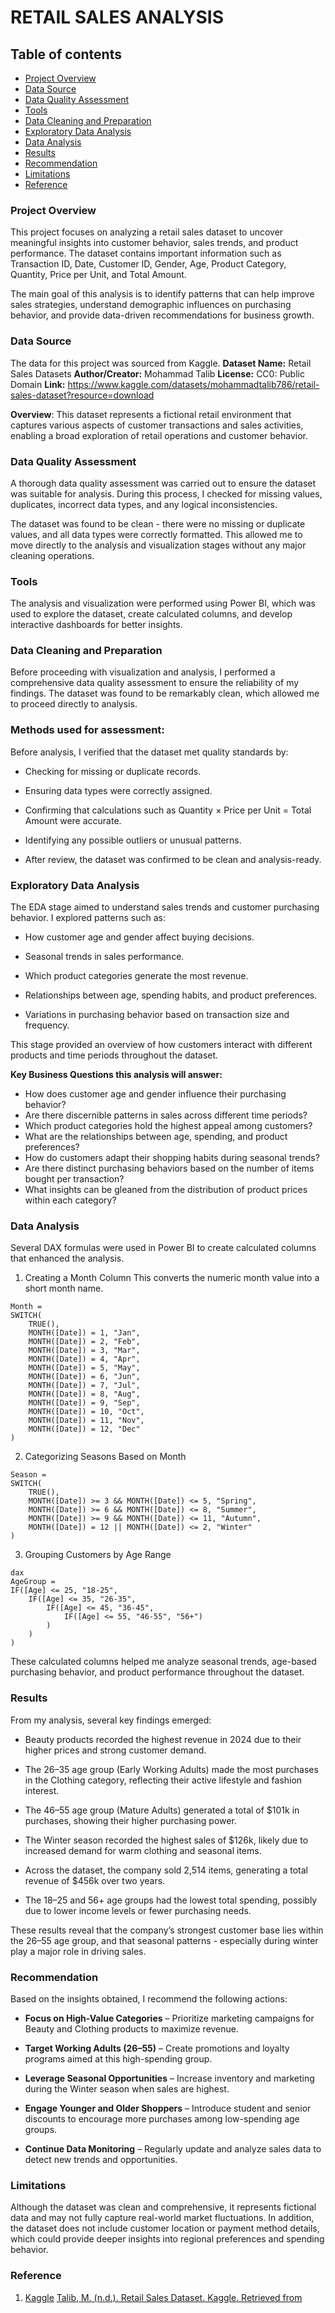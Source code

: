 # RETAIL SALES ANALYSIS

## Table of contents

- [Project Overview](#project-overview)
- [Data Source](#data-source)
- [Data Quality Assessment](#data-quality-assessment)
- [Tools](#tools)
- [Data Cleaning and Preparation](#data-cleaning-and-preparation)
- [Exploratory Data Analysis](#exploratory-data-analysis)
- [Data Analysis](#data-analysis)
- [Results](#results)
- [Recommendation](#recommendation)
- [Limitations](#limitations)
- [Reference](#reference)

### Project Overview

This project focuses on analyzing a retail sales dataset to uncover meaningful insights into customer behavior, sales trends, and product performance. The dataset contains important information such as Transaction ID, Date, Customer ID, Gender, Age, Product Category, Quantity, Price per Unit, and Total Amount.

The main goal of this analysis is to identify patterns that can help improve sales strategies, understand demographic influences on purchasing behavior, and provide data-driven recommendations for business growth.

### Data Source

The data for this project was sourced from Kaggle.
**Dataset Name:** Retail Sales Datasets 
**Author/Creator:** Mohammad Talib
**License:** CC0: Public Domain
**Link:** https://www.kaggle.com/datasets/mohammadtalib786/retail-sales-dataset?resource=download

**Overview**: This dataset represents a fictional retail environment that captures various aspects of customer transactions and sales activities, enabling a broad exploration of retail operations and customer behavior.

### Data Quality Assessment

A thorough data quality assessment was carried out to ensure the dataset was suitable for analysis. During this process, I checked for missing values, duplicates, incorrect data types, and any logical inconsistencies.

The dataset was found to be clean - there were no missing or duplicate values, and all data types were correctly formatted. This allowed me to move directly to the analysis and visualization stages without any major cleaning operations.

### Tools

The analysis and visualization were performed using Power BI, which was used to explore the dataset, create calculated columns, and develop interactive dashboards for better insights.

### Data Cleaning and Preparation

Before proceeding with visualization and analysis, I performed a comprehensive data quality assessment to ensure the reliability of my findings. The dataset was found to be remarkably clean, which allowed me to proceed directly to analysis.

### **Methods used for assessment:**

Before analysis, I verified that the dataset met quality standards by:

- Checking for missing or duplicate records.

- Ensuring data types were correctly assigned.

- Confirming that calculations such as Quantity × Price per Unit = Total Amount were accurate.

- Identifying any possible outliers or unusual patterns.

- After review, the dataset was confirmed to be clean and analysis-ready.


### Exploratory Data Analysis

The EDA stage aimed to understand sales trends and customer purchasing behavior. I explored patterns such as:

- How customer age and gender affect buying decisions.

- Seasonal trends in sales performance.

- Which product categories generate the most revenue.

- Relationships between age, spending habits, and product preferences.

- Variations in purchasing behavior based on transaction size and frequency.

 This stage provided an overview of how customers interact with different products and time periods throughout the dataset.

**Key Business Questions this analysis will answer:**
- How does customer age and gender influence their purchasing behavior?
- Are there discernible patterns in sales across different time periods?
- Which product categories hold the highest appeal among customers?
- What are the relationships between age, spending, and product preferences?
- How do customers adapt their shopping habits during seasonal trends?
- Are there distinct purchasing behaviors based on the number of items bought per transaction?
- What insights can be gleaned from the distribution of product prices within each category?


### Data Analysis 

Several DAX formulas were used in Power BI to create calculated columns that enhanced the analysis.

1. Creating a Month Column
This converts the numeric month value into a short month name.

```Power Query
Month = 
SWITCH(
    TRUE(),
    MONTH([Date]) = 1, "Jan",
    MONTH([Date]) = 2, "Feb",
    MONTH([Date]) = 3, "Mar",
    MONTH([Date]) = 4, "Apr",
    MONTH([Date]) = 5, "May",
    MONTH([Date]) = 6, "Jun",
    MONTH([Date]) = 7, "Jul",
    MONTH([Date]) = 8, "Aug",
    MONTH([Date]) = 9, "Sep",
    MONTH([Date]) = 10, "Oct",
    MONTH([Date]) = 11, "Nov",
    MONTH([Date]) = 12, "Dec"
)
```

2. Categorizing Seasons Based on Month

```DAX Measures
Season = 
SWITCH(
    TRUE(),
    MONTH([Date]) >= 3 && MONTH([Date]) <= 5, "Spring",
    MONTH([Date]) >= 6 && MONTH([Date]) <= 8, "Summer",
    MONTH([Date]) >= 9 && MONTH([Date]) <= 11, "Autumn",
    MONTH([Date]) = 12 || MONTH([Date]) <= 2, "Winter"
)
```

3. Grouping Customers by Age Range

```
dax
AgeGroup = 
IF([Age] <= 25, "18-25",
    IF([Age] <= 35, "26-35",
        IF([Age] <= 45, "36-45",
            IF([Age] <= 55, "46-55", "56+")
        )
    )
)
```
These calculated columns helped me analyze seasonal trends, age-based purchasing behavior, and product performance throughout the dataset.

### Results

From my analysis, several key findings emerged:

- Beauty products recorded the highest revenue in 2024 due to their higher prices and strong customer demand.

- The 26–35 age group (Early Working Adults) made the most purchases in the Clothing category, reflecting their active lifestyle and fashion interest.

- The 46–55 age group (Mature Adults) generated a total of $101k in purchases, showing their higher purchasing power.

- The Winter season recorded the highest sales of $126k, likely due to increased demand for warm clothing and seasonal items.

- Across the dataset, the company sold 2,514 items, generating a total revenue of $456k over two years.

- The 18–25 and 56+ age groups had the lowest total spending, possibly due to lower income levels or fewer purchasing needs.

These results reveal that the company’s strongest customer base lies within the 26–55 age group, and that seasonal patterns - especially during winter play a major role in driving sales.

### Recommendation

Based on the insights obtained, I recommend the following actions:

- **Focus on High-Value Categories** – Prioritize marketing campaigns for Beauty and Clothing products to maximize revenue.

- **Target Working Adults (26–55)** – Create promotions and loyalty programs aimed at this high-spending group.

- **Leverage Seasonal Opportunities** – Increase inventory and marketing during the Winter season when sales are highest.

- **Engage Younger and Older Shoppers** – Introduce student and senior discounts to encourage more purchases among low-spending age groups.

- **Continue Data Monitoring** – Regularly update and analyze sales data to detect new trends and opportunities.

### Limitations

Although the dataset was clean and comprehensive, it represents fictional data and may not fully capture real-world market fluctuations. In addition, the dataset does not include customer location or payment method details, which could provide deeper insights into regional preferences and spending behavior.

### Reference

1. [Kaggle](https://www.kaggle.com/datasets/mohammadtalib786/retail-sales-dataset?resource=download)
[Talib, M. (n.d.). Retail Sales Dataset. Kaggle.
Retrieved from](https://www.kaggle.com/datasets/mohammadtalib786/retail-sales-dataset?resource=download)

